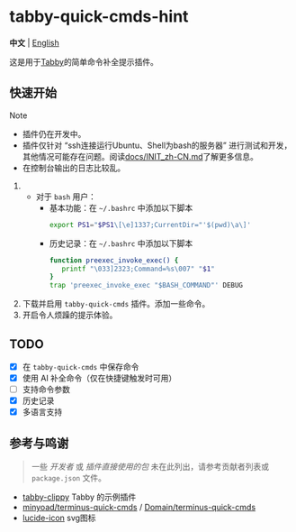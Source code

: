 # tabby-quick-cmds-hint
**中文** | [English](README.md)

这是用于[Tabby](https://github.com/Eugeny/tabby)的简单命令补全提示插件。

## 快速开始

> [!NOTE]
> 
> - 插件仍在开发中。
> - 插件仅针对 “ssh连接运行Ubuntu、Shell为bash的服务器” 进行测试和开发，其他情况可能存在问题。阅读[docs/INIT_zh-CN.md](./docs/INIT_zh-CN.md)了解更多信息。
> - 在控制台输出的日志比较乱。

1. 
   - 对于 `bash` 用户：  
      - 基本功能：在 `~/.bashrc` 中添加以下脚本
         ```bash
         export PS1="$PS1\[\e]1337;CurrentDir="'$(pwd)\a\]'
         ```
      - 历史记录：在 `~/.bashrc` 中添加以下脚本
         ```bash
         function preexec_invoke_exec() {
            printf "\033]2323;Command=%s\007" "$1"
         }
         trap 'preexec_invoke_exec "$BASH_COMMAND"' DEBUG
         ```
2. 下载并启用 `tabby-quick-cmds` 插件。添加一些命令。
3. 开启令人烦躁的提示体验。

## TODO

- [x] 在 `tabby-quick-cmds` 中保存命令
- [x] 使用 AI 补全命令（仅在快捷键触发时可用）
- [ ] 支持命令参数
- [x] 历史记录
- [x] 多语言支持

## 参考与鸣谢

> 一些 *开发者* 或 *插件直接使用的包* 未在此列出，请参考贡献者列表或 `package.json` 文件。

- [tabby-clippy](https://github.com/Eugeny/tabby-clippy) Tabby 的示例插件
- [minyoad/terminus-quick-cmds](https://github.com/minyoad/terminus-quick-cmds) / [Domain/terminus-quick-cmds](https://github.com/Domain/terminus-quick-cmds)
- [lucide-icon](https://lucide.dev/) svg图标
